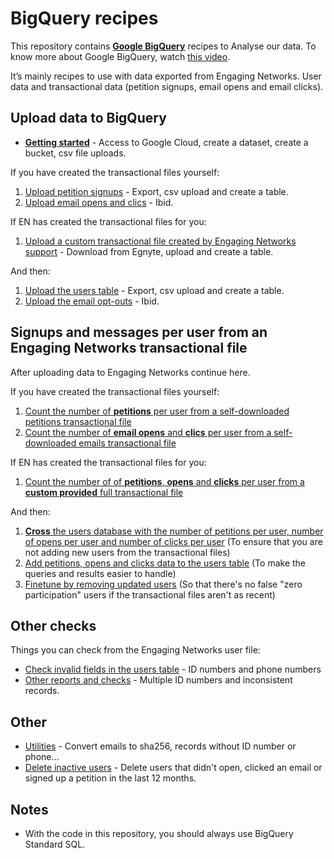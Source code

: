 # BigQuery recipes

This repository contains **[Google BigQuery](https://bigquery.cloud.google.com/)** recipes to Analyse our data. To know more about Google BigQuery, watch [this video](https://www.youtube.com/watch?v=eyBK9nj-7AA).

It’s mainly recipes to use with data exported from Engaging Networks. User data and transactional data (petition signups, email opens and email clicks).

## **Upload data** to BigQuery

* **[Getting started](prepare-to-bigquery.md)** - Access to Google Cloud, create a dataset, create a bucket, csv file uploads.

If you have created the transactional files yourself:

1. [Upload petition signups](upload-petitions-transactional.md) - Export, csv upload and create a table.
2. [Upload email opens and clics](upload-mails-transactional.md) - Ibid.

If EN has created the transactional files for you:

1. [Upload a custom transactional file created by Engaging Networks support](upload-custom-transactional.md) - Download from Egnyte, upload and create a table.

And then:

1. [Upload the users table](upload-users-table.md) - Export, csv upload and create a table.
2. [Upload the email opt-outs](upload-optouts.md) - Ibid.

## **Signups and messages per user** from an Engaging Networks transactional file

After uploading data to Engaging Networks continue here.

If you have created the transactional files yourself:

1. [Count the number of **petitions** per user from a self-downloaded petitions transactional file](count-petitions-per-user-from-transactional.sql)
2. [Count the number of **email opens** and **clics** per user from a self-downloaded emails transactional file](count-messages-per-user-from-transactional.sql)

If EN has created the transactional files for you:

1. [Count the number of of **petitions**, **opens** and **clicks** per user from a **custom provided** full transactional file](process-custom-transactional.sql)

And then:

1. [**Cross** the users database with the number of petitions per user, number of opens per user and number of clicks per user](cross-signups-opens-clics-with-users.sql) (To ensure that you are not adding new users from the transactional files)
2. [Add petitions, opens and clicks data to the users table](enhance-users-table.md) (To make the queries and results easier to handle)
3. [Finetune by removing updated users](tune-updated-users.sql) (So that there's no false "zero participation" users if the transactional files aren't as recent)

## Other checks

Things you can check from the Engaging Networks user file:

* [Check invalid fields in the users table](check-invalid-from-users.sql) - ID numbers and phone numbers
* [Other reports and checks](other-reports.sql) - Multiple ID numbers and inconsistent records.

## Other

* [Utilities](utilities.sql) - Convert emails to sha256, records without ID number or phone...
* [Delete inactive users](delete-inactive.sql) - Delete users that didn't open, clicked an email or signed up a petition in the last 12 months.

## Notes

* With the code in this repository, you should always use BigQuery Standard SQL.

